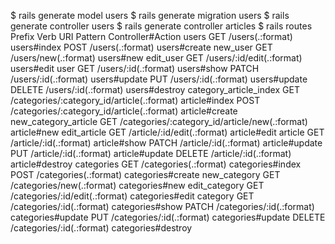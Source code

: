 $ rails generate model users
$ rails generate migration users
$ rails generate controller users
$ rails generate controller articles
$ rails routes
                Prefix Verb   URI Pattern                                    Controller#Action
                 users GET    /users(.:format)                               users#index
                       POST   /users(.:format)                               users#create
              new_user GET    /users/new(.:format)                           users#new
             edit_user GET    /users/:id/edit(.:format)                      users#edit
                  user GET    /users/:id(.:format)                           users#show
                       PATCH  /users/:id(.:format)                           users#update
                       PUT    /users/:id(.:format)                           users#update
                       DELETE /users/:id(.:format)                           users#destroy
category_article_index GET    /categories/:category_id/article(.:format)     article#index
                       POST   /categories/:category_id/article(.:format)     article#create
  new_category_article GET    /categories/:category_id/article/new(.:format) article#new
          edit_article GET    /article/:id/edit(.:format)                    article#edit
               article GET    /article/:id(.:format)                         article#show
                       PATCH  /article/:id(.:format)                         article#update
                       PUT    /article/:id(.:format)                         article#update
                       DELETE /article/:id(.:format)                         article#destroy
            categories GET    /categories(.:format)                          categories#index
                       POST   /categories(.:format)                          categories#create
          new_category GET    /categories/new(.:format)                      categories#new
         edit_category GET    /categories/:id/edit(.:format)                 categories#edit
              category GET    /categories/:id(.:format)                      categories#show
                       PATCH  /categories/:id(.:format)                      categories#update
                       PUT    /categories/:id(.:format)                      categories#update
                       DELETE /categories/:id(.:format)                      categories#destroy
